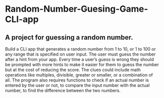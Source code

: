 # Random-Number-Guesing-Game-CLI-app
## A project for guessing a random number.
Build a CLI app that generates a random number from
1 to 10, or 1 to 100 or any range
that is specified on user input. The user must guess
the number after a hint from your
app. Every time a user’s guess is wrong they should
be prompted with more hints to
make it easier for them to guess the number but at
the cost of reducing the score.
The clues could include math operations like multiples, divisible, greater or smaller, or a
combination of all.
The program also requires functions to check if an
actual number is entered by the user
or not, to compare the input number with the actual
number, to find the difference
between the two numbers.
